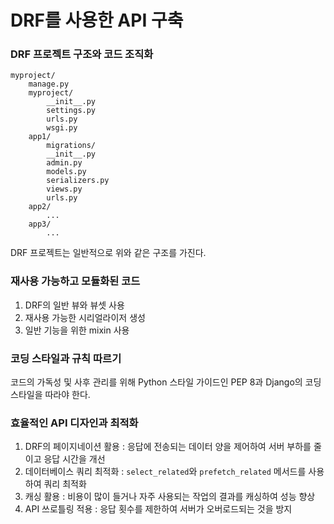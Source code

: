 # DRF를 사용한 API 구축





### DRF 프로젝트 구조와 코드 조직화



```
myproject/
    manage.py
    myproject/
        __init__.py
        settings.py
        urls.py
        wsgi.py
    app1/
        migrations/
        __init__.py
        admin.py
        models.py
        serializers.py
        views.py
        urls.py
    app2/
        ...
    app3/
    	...
```



DRF 프로젝트는 일반적으로 위와 같은 구조를 가진다.



### 재사용 가능하고 모듈화된 코드



1. DRF의 일반 뷰와 뷰셋 사용
2. 재사용 가능한 시리얼라이저 생성
3. 일반 기능을 위한 mixin 사용



### 코딩 스타일과 규칙 따르기



코드의 가독성 및 사후 관리를 위해 Python 스타일 가이드인 PEP 8과 Django의 코딩 스타일을 따라야 한다.



### 효율적인 API 디자인과 최적화

1. DRF의 페이지네이션 활용 : 응답에 전송되는 데이터 양을 제어하여 서버 부하를 줄이고 응답 시간을 개선
2. 데이터베이스 쿼리 최적화 : `select_related`와 `prefetch_related` 메서드를 사용하여 쿼리 최적화
3. 캐싱 활용 : 비용이 많이 들거나 자주 사용되는 작업의 결과를 캐싱하여 성능 향상
4. API 쓰로틀링 적용 : 응답 횟수를 제한하여 서버가 오버로드되는 것을 방지

